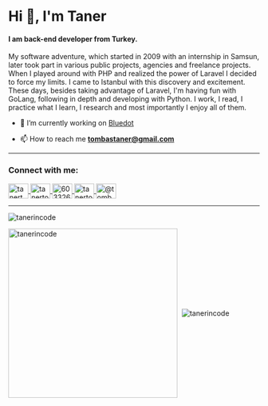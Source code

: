 <h1 align="left">Hi 👋, I'm Taner</h1>
<h4 align="left">I am back-end developer from Turkey.</h4>
<p>
My software adventure, which started in 2009 with an internship in Samsun, later took part 
in various public projects, agencies and freelance projects. When I played around with PHP 
and realized the power of Laravel I decided to force my limits. I came to Istanbul with this 
discovery and excitement. These days, besides taking advantage of Laravel, I'm having fun 
with GoLang, following in depth and developing with Python. I work, I read, I practice what 
I learn, I research and most importantly I enjoy all of them.
</p>

- 🔭 I’m currently working on [Bluedot](https://github.com/BluedDot-IT)

- 📫 How to reach me **tombastaner@gmail.com**

-------------------

<h3 align="left">Connect with me:</h3>
<p align="left">
    <a href="https://twitter.com/tanertmbs" target="blank">
        <img align="center" src="https://raw.githubusercontent.com/rahuldkjain/github-profile-readme-generator/master/src/images/icons/Social/twitter.svg" alt="tanertmbs" height="30" width="40" />
    </a>
    <a href="https://linkedin.com/in/tanertombas" target="blank">
        <img align="center" src="https://raw.githubusercontent.com/rahuldkjain/github-profile-readme-generator/master/src/images/icons/Social/linked-in-alt.svg" alt="tanertombas" height="30" width="40" />
    </a>
    <a href="https://stackoverflow.com/users/6033262" target="blank">
        <img align="center" src="https://raw.githubusercontent.com/rahuldkjain/github-profile-readme-generator/master/src/images/icons/Social/stack-overflow.svg" alt="6033262" height="30" width="40" />
    </a>
    <a href="https://instagram.com/tanertombas" target="blank">
        <img align="center" src="https://raw.githubusercontent.com/rahuldkjain/github-profile-readme-generator/master/src/images/icons/Social/instagram.svg" alt="tanertombas" height="30" width="40" />
    </a>
    <a href="https://medium.com/@tombastaner" target="blank">
        <img align="center" src="https://raw.githubusercontent.com/rahuldkjain/github-profile-readme-generator/master/src/images/icons/Social/medium.svg" alt="@tombastaner" height="30" width="40" />
    </a>
</p>

-----------------

<p align="left"> 
    <img src="https://github-profile-trophy.vercel.app/?username=tanerincode&column=-1&margin-w=15" alt="tanerincode" />
</p>


<p align="left">
  <img align="center" src="https://github-readme-stats.vercel.app/api?username=tanerincode&show_icons=true&locale=en" alt="tanerincode" width="339px" style="margin-right:5px" />
  <img align="center" src="https://github-readme-stats.vercel.app/api/top-langs/?username=tanerincode&layout=compact&card_width=380" alt="tanerincode" />
</p>
